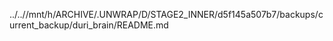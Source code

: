 ../..//mnt/h/ARCHIVE/.UNWRAP/D/STAGE2_INNER/d5f145a507b7/backups/current_backup/duri_brain/README.md